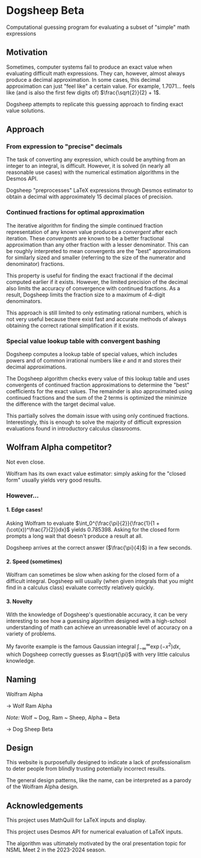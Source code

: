 # Dogsheep Beta

Computational guessing program for evaluating a subset of "simple" math expressions

## Motivation

Sometimes, computer systems fail to produce an exact value when evaluating difficult math expressions. They can, however, almost always produce a decimal approximation. In some cases, this decimal approximation can just "feel like" a certain value. For example, $1.7071\ldots$ feels like (and is also the first few digits of) $\frac{\sqrt{2}}{2} + 1$.

Dogsheep attempts to replicate this guessing approach to finding exact value solutions.

## Approach

### From expression to "precise" decimals

The task of converting any expression, which could be anything from an integer to an integral, is difficult. However, it is solved (in nearly all reasonable use cases) with the numerical estimation algorithms in the Desmos API.

Dogsheep "preprocesses" LaTeX expressions through Desmos estimator to obtain a decimal with approximately 15 decimal places of precision.

### Continued fractions for optimal approximation

The iterative algorithm for finding the simple continued fraction representation of any known value produces a *convergent* after each iteration. These *convergents* are known to be a better fractional approximation than any other fraction with a lesser denominator. This can be roughly interpreted to mean convergents are the "best" approximations for similarly sized and smaller (referring to the size of the numerator and denominator) fractions.

This property is useful for finding the exact fractional if the decimal computed earlier if it exists. However, the limited precision of the decimal also limits the accuracy of convergence with continued fractions. As a result, Dogsheep limits the fraction size to a maximum of 4-digit denominators.

This approach is still limited to only estimating rational numbers, which is not very useful because there exist fast and accurate methods of always obtaining the correct rational simplification if it exists.

### Special value lookup table with convergent bashing

Dogsheep computes a lookup table of special values, which includes powers and of common irrational numbers like $e$
and $\pi$ and stores their decimal approximations.

The Dogsheep algorithm checks every value of this lookup table and uses convergents of continued fraction approximations to determine the "best" coefficients for the exact values. The remainder is also approximated using continued fractions and the sum of the 2 terms is optimized the minimize the difference with the target decimal value.

This partially solves the domain issue with using only continued fractions. Interestingly, this is enough to solve the majority of difficult expression evaluations found in introductory calculus classrooms.

## Wolfram Alpha competitor?

Not even close.

Wolfram has its own exact value estimator: simply asking for the "closed form" usually yields very good results.

### However...

#### 1. Edge cases!

Asking Wolfram to evaluate $\int_0^{\frac{\pi}{2}}{\frac{1}{1 + (\cot(x))^\frac{7}{2}}dx}$ yields $0.785398$. Asking for the closed form prompts a long wait that doesn't produce a result at all.

Dogsheep arrives at the correct answer ($\frac{\pi}{4}$) in a few seconds.

#### 2. Speed (sometimes)

Wolfram can sometimes be slow when asking for the closed form of a difficult integral. Dogsheep will usually (when given integrals that you might find in a calculus class) evaluate correctly relatively quickly.

#### 3. Novelty

With the knowledge of Dogsheep's questionable accuracy, it can be very interesting to see how a guessing algorithm designed with a high-school understanding of math can achieve an unreasonable level of accuracy on a variety of problems.

My favorite example is the famous Gaussian integral $\int_{-\infty}^\infty \exp(-x^2)dx$, which Dogsheep correctly guesses as $\sqrt{\pi}$ with very little calculus knowledge.

## Naming

Wolfram Alpha

-> Wolf Ram Alpha

*Note:* Wolf ~ Dog, Ram ~ Sheep, Alpha ~ Beta

-> Dog Sheep Beta

## Design

This website is purposefully designed to indicate a lack of professionalism to deter people from blindly trusting potentially incorrect results.

The general design patterns, like the name, can be interpreted as a parody of the Wolfram Alpha design.

## Acknowledgements

This project uses MathQuill for LaTeX inputs and display.

This project uses Desmos API for numerical evaluation of LaTeX inputs.

The algorithm was ultimately motivated by the oral presentation topic for NSML Meet 2 in the 2023-2024 season.